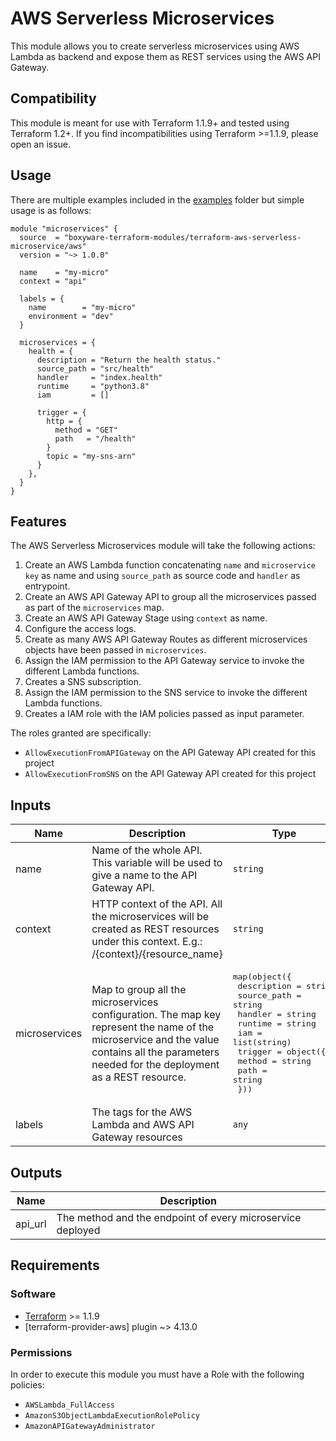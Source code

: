 # AWS Serverless Microservices

This module allows you to create serverless microservices using AWS Lambda as backend and expose them as REST services using the AWS API Gateway.

## Compatibility

This module is meant for use with Terraform 1.1.9+ and tested using Terraform 1.2+. If you find incompatibilities using Terraform >=1.1.9, please open an issue.

## Usage

There are multiple examples included in the [examples](./examples/) folder but simple usage is as follows:

```hcl
module "microservices" {
  source  = "boxyware-terraform-modules/terraform-aws-serverless-microservice/aws"
  version = "~> 1.0.0"

  name    = "my-micro"
  context = "api"

  labels = {
    name        = "my-micro"
    environment = "dev"
  }

  microservices = {
    health = {
      description = "Return the health status."
      source_path = "src/health"
      handler     = "index.health"
      runtime     = "python3.8"
      iam         = []
      
      trigger = {
        http = {
          method = "GET"
          path   = "/health"
        }
        topic = "my-sns-arn"
      }
    },  
  }
}
```

## Features

The AWS Serverless Microservices module will take the following actions:

1. Create an AWS Lambda function concatenating `name` and `microservice key` as name and using `source_path` as source code and `handler` as entrypoint.
2. Create an AWS API Gateway API to group all the microservices passed as part of the `microservices` map.
3. Create an AWS API Gateway Stage using `context` as name.
4. Configure the access logs.
5. Create as many AWS API Gateway Routes as different microservices objects have been passed in `microservices`.
6. Assign the IAM permission to the API Gateway service to invoke the different Lambda functions.
7. Creates a SNS subscription.
8. Assign the IAM permission to the SNS service to invoke the different Lambda functions.
9. Creates a IAM role with the IAM policies passed as input parameter.

The roles granted are specifically:

- `AllowExecutionFromAPIGateway` on the API Gateway API created for this project
- `AllowExecutionFromSNS` on the API Gateway API created for this project

## Inputs

| Name | Description | Type | Default | Required |
|------|-------------|------|---------|:--------:|
| name | Name of the whole API. This variable will be used to give a name to the API Gateway API. | `string` | n/a | yes |
| context | HTTP context of the API. All the microservices will be created as REST resources under this context. E.g.: /{context}/{resource_name} | `string` | n/a | yes |
| microservices | Map to group all the microservices configuration. The map key represent the name of the microservice and the value contains all the parameters needed for the deployment as a REST resource. | <pre>map(object({<br>    description = string<br>    source_path = string<br>    handler     = string<br>    runtime     = string<br>    iam         = list(string)<br>    trigger = object({<br>      method = string<br>      path   = string<br>  }))</pre> | n/a | yes |
| labels | The tags for the AWS Lambda and AWS API Gateway resources | `any` | `{}` | no |

## Outputs

| Name | Description |
|------|-------------|
| api_url | The method and the endpoint of every microservice deployed |


## Requirements

### Software

-   [Terraform](https://www.terraform.io/downloads.html) >= 1.1.9
-   [terraform-provider-aws] plugin ~> 4.13.0


### Permissions

In order to execute this module you must have a Role with the
following policies:

- `AWSLambda_FullAccess`
- `AmazonS3ObjectLambdaExecutionRolePolicy`
- `AmazonAPIGatewayAdministrator`